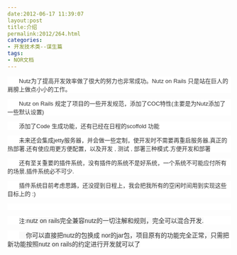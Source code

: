 ```yaml
---
date:2012-06-17 11:39:07
layout:post
title:介绍
permalink:2012/264.html
categories:
- 开发技术类--谋生篇
tags:
- NOR文档
---
```



<p style="color:#333333;font-family:微软雅黑, Verdana, sans-serif, 宋体;font-size:13px;text-align:left;background-color:#FFFFFF;text-indent:2em;">
	Nutz为了提高开发效率做了很大的努力也非常成功。Nutz on Rails 只是站在巨人的肩膀上做点小小的工作。
</p>
<p style="color:#333333;font-family:微软雅黑, Verdana, sans-serif, 宋体;font-size:13px;text-align:left;background-color:#FFFFFF;text-indent:2em;">
	Nutz on Rails&nbsp;规定了项目的一些开发规范，添加了COC特性(主要是为Nutz添加了一些默认设置)
</p>
<p style="color:#333333;font-family:微软雅黑, Verdana, sans-serif, 宋体;font-size:13px;text-align:left;background-color:#FFFFFF;text-indent:2em;">
	添加了Code 生成功能，还有已经在日程的scoffold 功能
</p>
<p style="color:#333333;font-family:微软雅黑, Verdana, sans-serif, 宋体;font-size:13px;text-align:left;background-color:#FFFFFF;text-indent:2em;">
	未来还会集成jetty服务器，并会做一些定制，使开发时不需要再重启服务器,真正的热部署.还有使应用更方便配置，以及开发 , 测试 , 部署三种模式.方便开发和部署
</p>
<p style="color:#333333;font-family:微软雅黑, Verdana, sans-serif, 宋体;font-size:13px;text-align:left;background-color:#FFFFFF;text-indent:2em;">
	还有至关重要的插件系统，没有插件的系统不是好系统，一个系统不可能应付所有的场景,插件系统必不可少.
</p>
<p style="color:#333333;font-family:微软雅黑, Verdana, sans-serif, 宋体;font-size:13px;text-align:left;background-color:#FFFFFF;text-indent:2em;">
	插件系统目前考虑思路，还没提到日程上，我会把我所有的空闲时间用到实现这些目标上的 :)
</p>
<p style="color:#333333;font-family:微软雅黑, Verdana, sans-serif, 宋体;font-size:13px;text-align:left;background-color:#FFFFFF;text-indent:2em;">
	<br />
</p>
<p style="color:#333333;font-family:微软雅黑, Verdana, sans-serif, 宋体;font-size:13px;text-align:left;background-color:#FFFFFF;text-indent:2em;">
	注:<span style="background-color:#F9F9F9;font-family:Verdana, sans-serif, 宋体;font-size:14px;">nutz on rails完全兼容nutz的一切注解和规则，完全可以混合开发.</span>
</p>
<p style="color:#333333;font-family:微软雅黑, Verdana, sans-serif, 宋体;font-size:13px;text-align:left;background-color:#FFFFFF;text-indent:2em;">
	<span style="background-color:#F9F9F9;font-family:Verdana, sans-serif, 宋体;font-size:14px;">&nbsp; &nbsp; 你可以直接把nutz的包换成 nor的jar包，项目原有的功能完全正常，只需把新功能按照nutz on rails的约定进行开发就可以了</span>
</p>